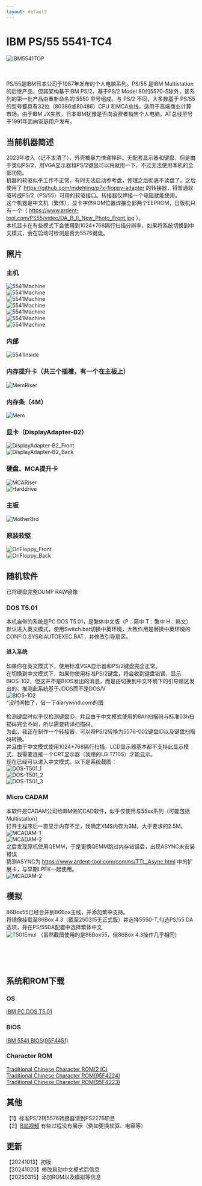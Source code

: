 ```yaml
---
layout: default
---
```


# IBM PS/55 5541-TC4
![IBM5541TOP](./5541.jpg)<br /><br /><br />


PS/55是IBM日本公司于1987年发布的个人电脑系列。PS/55 是IBM Multistation的后继产品，但其架构基于IBM PS/2。基于PS/2 Model 80的5570-S除外，该系列的第一批产品由重新命名的 5550 型号组成。与 PS/2 不同，大多数基于 PS/55 的型号都具有32位（80386或80486）CPU 和MCA总线，适用于高端商业计算市场。由于IBM JX失败，日本IBM犹豫是否向消费者销售个人电脑。AT总线型号于1991年面向家庭用户发布。<br />

## 当前机器简述
2023年收入（记不太清了），外壳被暴力快递摔碎。无配套显示器和键盘，但是由于类似PS/2，用VGA显示器和PS/2键鼠可以将就用一下，不过无法使用本机的全部功能。<br />
机器的软驱似乎工作不正常，有时无法启动参考盘，修理之后彻底不读盘了。之后使用了 https://github.com/mdehling/p7x-floppy-adapter 的转接器，将普通软驱转成PS/2（PS/55）可用的软驱接口。转接器仅焊接一个电阻就能使用。<br />
这个机器是中文机（繁体），显卡字体ROM位置焊接全部两个EEPROM，日版机只有一个（ https://www.ardent-tool.com/PS55/video/DA_B_II_New_Photo_Front.jpg ）。<br />
本机显卡在有些模式下会使用到1024*768隔行扫描分辨率，如果将系统切换到中文模式，会在启动时检测是否为5576键盘。<br />

## 照片
### 主机
![5541Machine](./P1030930.JPG)<br />
![5541Machine](./P1030931.JPG)<br />
![5541Machine](./P1030932.JPG)<br />
![5541Machine](./P1030933.JPG)<br />
![5541Machine](./P1030934.JPG)<br />
![5541Machine](./P1030935.JPG)<br />
![5541Machine](./P1030936.JPG)<br />
### 内部
![5541Inside](./P1030938.JPG)<br />
### 内存提升卡（共三个插槽，有一个在主板上）
![MemRiser](./P1030939.JPG)<br />
### 内存条（4M）
![Mem](./P1030940.JPG)<br />
### 显卡（DisplayAdapter-B2）
![DisplayAdapter-B2_Front](./P1030941.JPG)<br />
![DisplayAdapter-B2_Back](./P1030942.JPG)<br />
### 硬盘、MCA提升卡
![MCARiser](./P1030943.JPG)<br />
![Harddrive](./P1030945.JPG)<br />
### 主板
![MotherBrd](./P1030946.JPG)<br />
### 原装软驱
![OriFloppy_Front](./P1030949.JPG)<br />
![OriFloppy_Back](./P1030950.JPG)<br />

## 随机软件
已将硬盘完整DUMP RAW镜像<br />
### DOS T5.01
本机自带的系统是PC DOS T5.01，是繁体中文版（P：简中  T：繁中  H：韩文）<br />
默认进入英文模式，使用Switch.bat切换中英环境，大致作用是替换中英环境的CONFIG.SYS和AUTOEXEC.BAT，并修改引导扇区。<br />
#### 进入系统
如果你在英文模式下，使用标准VGA显示器和PS/2键盘完全正常。<br />
在切换到中文模式下，如果你使用标准PS/2键盘，将会收到键盘错误，显示BIOS-102，但这并不是BIOS发出的消息，而是由切换到中文环境下的引导扇区发出的。推测此系统基于JDOS而不是DOS/V<br />
![BIOS-102](./ibmps55t_9.jpg)<br />
^没时间拍了，借一下diarywind.com的图<br /><br />
检测键盘时似乎仅检测键盘ID，并且由于中文模式使用的8Ah扫描码与标准03h扫描码完全不同，所以需要转译扫描码。<br />
为此，我正在制作一个转接器，可以将PS/2转换为5576-002键盘ID以及键盘扫描码转换。<br />
并且由于中文模式使用1024*768隔行扫描，LCD显示器基本都不支持此显示模式，我需要连接一个CRT显示器（我用的LG T710S）才能显示。<br />
现在已经可以进入中文模式，以下是系统截图：<br />
![DOS-T501_1](./sc2.bmp)<br />
![DOS-T501_2](./sc3.bmp)<br />
![DOS-T501_3](./sc4.bmp)<br />
### Micro CADAM
本软件是CADAM公司给IBM做的CAD软件，似乎仅使用与55xx系列（可能包括Multistation）<br />
打开主程序后一直显示内存不足，我确定XMS内存为3M，大于要求的2.5M。<br />
![MCADAM-1](./sc5.bmp)<br />
![MCADAM-2](./sc6.bmp)<br />
之后发现原机使用QEMM，于是更换QEMM跳过内存错误后，出现ASYNC未安装错误<br />
猜测ASYNC为 https://www.ardent-tool.com/comms/TTL_Async.html 中的扩展卡，与早期LPFK一起使用。<br />
![MCADAM-2](./wsc1.png)<br />

## 模拟
86Box55已经合并到86Box主线，并添加繁中支持。<br />
将镜像挂载至86Box 4.3（截至250315无正式版）并选择5550-T,勾选PS/55 DA选项，并在PS/55DA配置中选择繁体中文<br />
![T501Emul](./wsc2.png) （虽然截图使用的是86Box55，但86Box 4.3操作几乎相同）<br />
<br /><br /><br /><br />

## 系统和ROM下载
### OS
[IBM PC DOS T5.01](https://archive.org/details/pcdost-5-sys-harddisk-img)<br />
### BIOS
[IBM 5541 BIOS(95F4451)](./files/BIOS_95F4451.BIN)<br />
### Character ROM
[Traditional Chinese Character ROM(2 IC)](./files/FONT_FULL.BIN)<br />
[Traditional Chinese Character ROM(95F4224)](./files/FONT_95F4224_U11.BIN)<br />
[Traditional Chinese Character ROM(95F4223)](./files/FONT_95F4223_U12.BIN)<br />

## 其他
【1】标准PS/2转5576转接器请到PS2276项目<br />
【2】[B站视频](https://www.bilibili.com/video/BV1eiRYYfEU7) 有些过程没有展示（例如更换软驱、电容等）<br />

## 更新
【20241013】初版<br />
【20241020】修改启动中文模式后信息<br />
【20250315】添加ROM以及模拟等信息<br />